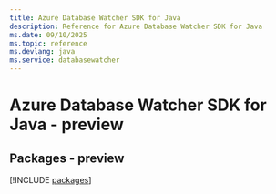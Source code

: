 ```yaml
---
title: Azure Database Watcher SDK for Java
description: Reference for Azure Database Watcher SDK for Java
ms.date: 09/10/2025
ms.topic: reference
ms.devlang: java
ms.service: databasewatcher
---
```

# Azure Database Watcher SDK for Java - preview
## Packages - preview
[!INCLUDE [packages](database-watcher-index.md)]